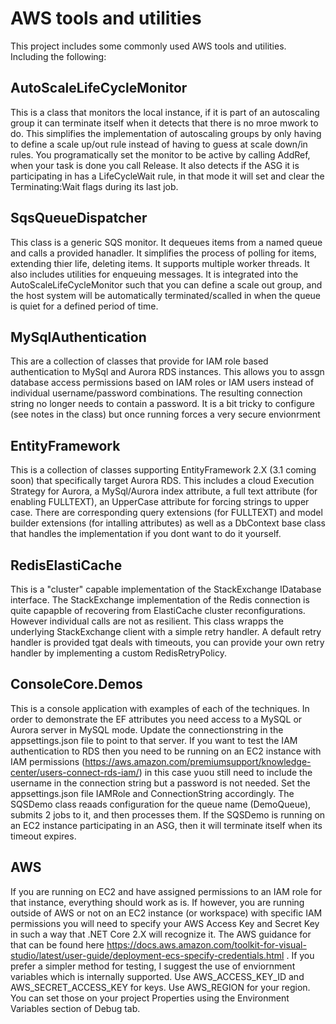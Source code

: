 # AWS tools and utilities 

This project includes some commonly used AWS tools and utilities. Including the following:

## AutoScaleLifeCycleMonitor
This is a class that monitors the local instance, if it is part of an autoscaling group it can terminate itself 
when it detects that there is no mroe mwork to do. This simplifies the implementation of autoscaling groups by only having to define a
scale up/out rule instead of having to guess at scale down/in rules. You programatically set the monitor to be active by calling AddRef,
when your task is done you call Release. It also detects if the ASG it is participating in has a LifeCycleWait rule, in that mode it will
set and clear the Terminating:Wait flags during its last job.

## SqsQueueDispatcher
This class is a generic SQS monitor. It dequeues items from a named queue and calls a provided hanadler. It simplifies the process of 
polling for items, extending thier life, deleting items. It supports multiple worker threads. It also includes utilities for enqueuing
messages. It is integrated into the AutoScaleLifeCycleMonitor such that you can define a scale out group, and the host system will be
automatically terminated/scalled in when the queue is quiet for a defined period of time.  

## MySqlAuthentication
This are a collection of classes that provide for IAM role based authentication to MySql and Aurora RDS instances. This allows you to assgn
database access permissions based on IAM roles or IAM users instead of individual username/password combinations. The resulting connection string
no longer needs to contain a password. It is a bit tricky to configure (see notes in the class) but once running forces a very secure envionrment

## EntityFramework
This is a collection of classes supporting EntityFramework 2.X (3.1 coming soon) that specifically target Aurora RDS. This includes a
cloud Execution Strategy for Aurora, a MySql/Aurora index attribute, a full text attribute (for enabling FULLTEXT), an UpperCase attribute for
forcing strings to upper case. There are corresponding query extensions (for FULLTEXT) and model builder extensions (for intalling attributes)
as well as a DbContext base class that handles the implementation if you dont want to do it yourself.

## RedisElastiCache
This is a "cluster" capable implementation of the StackExchange IDatabase interface. The StackExchange implementation of the Redis connection
is quite capapble of recovering from ElastiCache cluster reconfigurations. However individual calls are not as resilient. This
class wrapps the underlying StackExchange client with a simple retry handler. A default retry handler is provided tgat deals with timeouts, you can 
provide your own retry handler by implementing a custom RedisRetryPolicy. 

## ConsoleCore.Demos
This is a console application with examples of each of the techniques. In order to demonstrate the EF attributes you need access to a MySQL
or Aurora server in MySQL mode. Update the connectionstring in the appsettings.json file to point to that server. If you want to test the IAM
authentication to RDS then you need to be running on an EC2 instance with IAM permissions (https://aws.amazon.com/premiumsupport/knowledge-center/users-connect-rds-iam/)
in this case yuou still need to include the username in the connection string but a password is not needed. Set the appsettings.json file
IAMRole and ConnectionString accordingly. The SQSDemo class reaads configuration for the queue name (DemoQueue), submits 2 jobs to it, 
and then processes them. If the SQSDemo is running on an EC2 instance participating in an ASG, then it will terminate itself when its
timeout expires. 

## AWS
If you are running on EC2 and have assigned permissions to an IAM role for that instance, everything should work as is. If however, you are running outside of AWS
or not on an EC2 instance (or workspace) with specific IAM permissions you will need to specify your AWS Access Key and Secret Key in such
a way that .NET Core 2.X will recognize it. The AWS guidance for that can be found here https://docs.aws.amazon.com/toolkit-for-visual-studio/latest/user-guide/deployment-ecs-specify-credentials.html . 
If you prefer a simpler method for testing, I suggest the use of enviornment variables which is internally supported. Use AWS_ACCESS_KEY_ID and AWS_SECRET_ACCESS_KEY for keys. Use AWS_REGION for your region. 
You can set those on your project Properties using the Environment Variables section of Debug tab.






